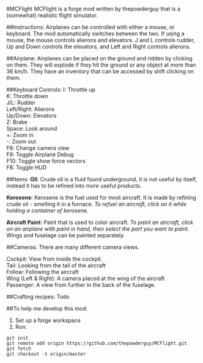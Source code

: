 #MCFlight
MCFlight is a forge mod written by thepowderguy that is a (somewhat) realistic flight simulator.

##Instructions:
Airplanes can be controlled with either a mouse, or keyboard. The mod automatically switches between the two. If using a mouse, the mouse controls alierons and elevators. J and L controls rudder, Up and Down controls the elevators, and Left and Right controls alierons.

##Airplane:
Airplanes can be placed on the ground and ridden by clicking on them. They will explode if they hit the ground or any object at more than 36 km/h. They have an inventory that can be accessed by shift clicking on them.

##Keyboard Controls:
I: Throttle up  
K: Throttle down  
J/L: Rudder  
Left/Right: Alierons  
Up/Down: Elevators  
Z: Brake  
Space: Look around  
+: Zoom in  
-: Zoom out  
F6: Change camera view  
F9: Toggle Airplane Debug  
F10: Toggle show force vectors  
F8: Toggle HUD  

##Items:
**Oil**: Crude oil is a fluid found underground, it is not useful by itself, instead it has to be refined into more useful products.

**Kerosene**: Kerosene is the fuel used for most aircraft. It is made by refining crude oil - smelting it in a furnace. *To refuel an aircraft, click on it while holding a container of kerosene.*

**Aircraft Paint**: Paint that is used to color aircraft. *To paint an aircraft, click on an airplane with paint in hand, then select the part you want to paint.* Wings and fuselage can be painted separately.

##Cameras:
There are many different camera views.

Cockpit: View from inside the cockpit.  
Tail: Looking from the tail of the aircraft  
Follow: Following the aircraft  
Wing (Left & Right): A camera placed at the wing of the aircraft  
Passenger: A view from further in the back of the fuselage.  

##Crafting recipes:
Todo

##To help me develop this mod:
1. Set up a forge workspace
2. Run:
```
git init
git remote add origin https://github.com/thepowderguy/MCFlight.git
git fetch
git checkout -t origin/master
```
